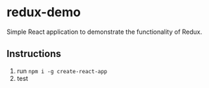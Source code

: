# redux-demo

Simple React application to demonstrate the functionality of Redux.

## Instructions

1. run  `npm i -g create-react-app`
2. test
